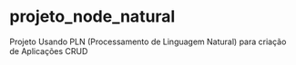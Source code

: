 # projeto_node_natural
Projeto Usando PLN (Processamento de Linguagem Natural) para criação de Aplicações CRUD

